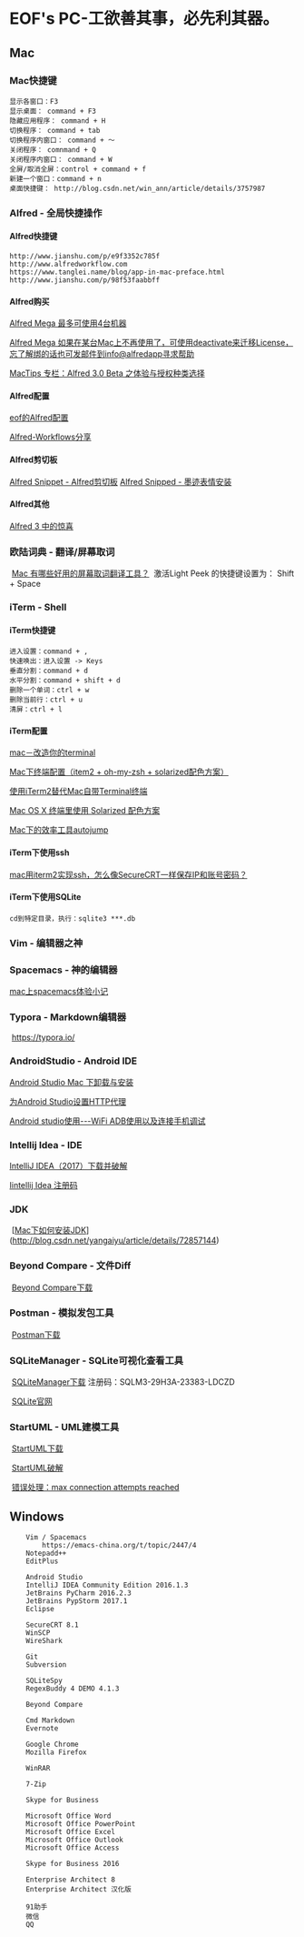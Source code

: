 # EOF's PC-工欲善其事，必先利其器。

## Mac

### Mac快捷键

    显示各窗口：F3
    显示桌面： command + F3
    隐藏应用程序： command + H
    切换程序： command + tab
    切换程序内窗口： command + ～
    关闭程序： comnmand + Q
    关闭程序内窗口： command + W
    全屏/取消全屏：control + command + f
    新建一个窗口：command + n
    桌面快捷键： http://blog.csdn.net/win_ann/article/details/3757987
### Alfred - 全局快捷操作

#### Alfred快捷键

```
http://www.jianshu.com/p/e9f3352c785f
http://www.alfredworkflow.com
https://www.tanglei.name/blog/app-in-mac-preface.html
http://www.jianshu.com/p/98f53faabbff
```

#### Alfred购买

[Alfred Mega 最多可使用4台机器](https://twitter.com/alfredapp/status/42596148074131456)

[Alfred Mega 如果在某台Mac上不再使用了，可使用deactivate来迁移License，忘了解绑的话也可发邮件到info@alfredapp寻求帮助 ](http://www.alfredforum.com/topic/2692-move-license-to-new-computer/)

[MacTips 专栏：Alfred 3.0 Beta 之体验与授权种类选择](https://www.waerfa.com/37283)

#### Alfred配置

[eof的Alfred配置](https://github.com/shmeof/eof_alfred)

[Alfred-Workflows分享](https://www.alfredforum.com/forum/3-share-your-workflows/)

#### Alfred剪切板

[Alfred Snippet - Alfred剪切板](https://www.alfredapp.com/extras/snippets/)
[Alfred Snipped - 墨迹表情安装](http://joelcalifa.com/blog/alfred-emoji-snippet-pack/#install)

#### Alfred其他

[Alfred 3 中的惊喜](https://sspai.com/post/34344)



### 欧陆词典 - 翻译/屏幕取词

​	[Mac 有哪些好用的屏幕取词翻译工具？](https://www.zhihu.com/question/20461259)
​	激活Light Peek 的快捷键设置为： Shift + Space



### iTerm - Shell

#### iTerm快捷键

```
进入设置：command + ,
快速唤出：进入设置 -> Keys
垂直分割：command + d
水平分割：command + shift + d
删除一个单词：ctrl + w
删除当前行：ctrl + u
清屏：ctrl + l
```

#### iTerm配置

[mac－改造你的terminal](http://www.jianshu.com/p/bb1c97269b11)

[Mac下终端配置（item2 + oh-my-zsh + solarized配色方案）](https://www.cnblogs.com/weixuqin/p/7029177.html)

[使用iTerm2替代Mac自带Terminal终端](http://blog.csdn.net/chenyufeng1991/article/details/50492626)

[Mac OS X 终端里使用 Solarized 配色方案](https://www.vpsee.com/2013/09/use-the-solarized-color-theme-on-mac-os-x-terminal/)

[Mac下的效率工具autojump](http://www.barretlee.com/blog/2015/03/30/autojump-in-mac/)

#### iTerm下使用ssh

[mac用iterm2实现ssh，怎么像SecureCRT一样保存IP和账号密码？](https://www.zhihu.com/question/30640159?sort=created)

#### iTerm下使用SQLite

	cd到特定目录，执行：sqlite3 ***.db



### Vim - 编辑器之神



### Spacemacs - 神的编辑器

[mac上spacemacs体验小记](http://www.cnblogs.com/pcy0/archive/2016/01/05/note-of-spacemacs-on-mac.html)



###  Typora - Markdown编辑器

​	https://typora.io/



###  AndroidStudio - Android IDE

[Android Studio Mac 下卸载与安装](http://www.jianshu.com/p/eb66c5132743)

[为Android Studio设置HTTP代理](http://www.cnblogs.com/zl1991/p/6378060.html)

[Android studio使用---WiFi ADB使用以及连接手机调试](http://blog.csdn.net/xiabing082/article/details/54376461)



###  Intellij Idea - IDE

[IntelliJ IDEA（2017）下载并破解](http://blog.csdn.net/qq_27676247/article/details/74639304)

[Iintellij Idea 注册码](http://idea.lanyus.com)



### JDK

​	[[Mac下如何安装JDK](http://www.cnblogs.com/quickcodes/p/5127101.html)](http://blog.csdn.net/yangaiyu/article/details/72857144)



###  Beyond Compare - 文件Diff

​	[Beyond Compare下载](http://www.scootersoftware.com/download.php)



### Postman - 模拟发包工具

​	[Postman下载](https://www.getpostman.com/apps)



### SQLiteManager - SQLite可视化查看工具

​	[SQLiteManager下载](http://www.sqlabs.net/sqlitemanager.php) 注册码：SQLM3-29H3A-23383-LDCZD

​	[SQLite官网](http://www.sqlite.org/)



### StartUML - UML建模工具

​	[StartUML下载](http://staruml.io/download)

​	[StartUML破解](http://blog.csdn.net/mergades/article/details/46662413)

​	[错误处理：max connection attempts reached](https://my.oschina.net/youa)

    	
## Windows

```
	Vim / Spacemacs
		https://emacs-china.org/t/topic/2447/4
	Notepadd++
	EditPlus

  	Android Studio
  	IntelliJ IDEA Community Edition 2016.1.3
  	JetBrains PyCharm 2016.2.3
 	JetBrains PypStorm 2017.1
  	Eclipse

  	SecureCRT 8.1
  	WinSCP 
  	WireShark

  	Git
  	Subversion

  	SQLiteSpy
  	RegexBuddy 4 DEMO 4.1.3

  	Beyond Compare

  	Cmd Markdown
  	Evernote

  	Google Chrome
  	Mozilla Firefox

  	WinRAR

	7-Zip

  	Skype for Business

  	Microsoft Office Word
  	Microsoft Office PowerPoint
  	Microsoft Office Excel
  	Microsoft Office Outlook
  	Microsoft Office Access

  	Skype for Business 2016

  	Enterprise Architect 8
  	Enterprise Architect 汉化版
  	
  	91助手
	微信
	QQ
```